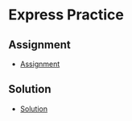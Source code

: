 # Express Practice

## Assignment

- [Assignment](assignment.md)

## Solution

- [Solution](solution.zip)
